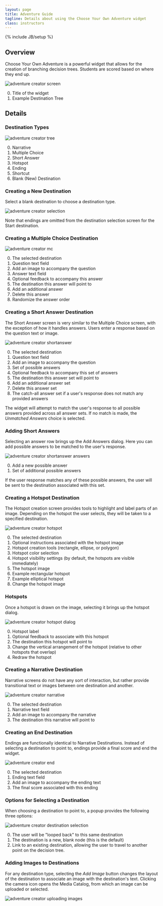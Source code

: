 ```yaml
---
layout: page
title: Adventure Guide
tagline: Details about using the Choose Your Own Adventure widget
class: instructors
---
```

{% include JB/setup %}

## Overview ##

Choose Your Own Adventure is a powerful widget that allows for the creation of branching decision trees. Students are scored based on where they end up.

![adventure creator screen]({{BASE_PATH}}/assets/img/create_widget_adventure.png "adventure creator screen")

0. Title of the widget
0. Example Destination Tree

## Details ##

### Destination Types ###

![adventure creator tree]({{BASE_PATH}}/assets/img/create_widget_adventure_tree.png "adventure creator tree")

0. Narrative
0. Multiple Choice
0. Short Answer
0. Hotspot
0. Ending
0. Shortcut
0. Blank (New) Destination

### Creating a New Destination ###

Select a blank destination to choose a destination type.

![adventure creator selection]({{BASE_PATH}}/assets/img/create_widget_adventure_selection.png "adventure creator selection")

<aside>
	Note that endings are omitted from the destination selection screen for the Start destination.
</aside>

### Creating a Multiple Choice Destination ###

![adventure creator mc]({{BASE_PATH}}/assets/img/create_widget_adventure_screen_mc.png "adventure creator mc")

0. The selected destination
0. Question text field
0. Add an image to accompany the question
0. Answer text field
0. Optional feedback to accompany this answer
0. The destination this answer will point to
0. Add an additional answer
0. Delete this answer
0. Randomize the answer order

### Creating a Short Answer Destination ###

The Short Answer screen is very similar to the Multiple Choice screen, with the exception of how it handles answers. Users enter a response based on the question text or image.

![adventure creator shortanswer]({{BASE_PATH}}/assets/img/create_widget_adventure_screen_sa.png "adventure creator shortanswer")

0. The selected destination
0. Question text field
0. Add an image to accompany the question
0. Set of possible answers
0. Optional feedback to accompany this set of answers
0. The destination this answer set will point to
0. Add an additional answer set
0. Delete this answer set
0. The catch-all answer set if a user's response does not match any provided answers

<aside>
	The widget will attempt to match the user's response to all possible answers provided across all answer sets. If no match is made, the <em>Unmatched Answers</em> choice is selected.
</aside>

### Adding Short Answers ###

Selecting an answer row brings up the Add Answers dialog. Here you can add possible answers to be matched to the user's response.

![adventure creator shortanswer answers]({{BASE_PATH}}/assets/img/create_widget_adventure_screen_sa_answers.png "adventure creator shortanswer answers")

0. Add a new possible answer
0. Set of additional possible answers

<aside>
	If the user response matches any of these possible answers, the user will be sent to the destination associated with this set.
</aside>

### Creating a Hotspot Destination ###

The Hotspot creation screen provides tools to highlight and label parts of an image. Depending on the hotspot the user selects, they will be taken to a specified destination.

![adventure creator hotspot]({{BASE_PATH}}/assets/img/create_widget_adventure_screen_hotspot.png "adventure creator hotspot")

0. The selected destination
0. Optional instructions associated with the hotspot image
0. Hotspot creation tools (rectangle, ellipse, or polygon)
0. Hotspot color selection
0. Hotspot visibility settings (by default, the hotspots are visible immediately)
0. The hotspot image
0. Example rectangular hotspot
0. Example elliptical hotspot
0. Change the hotspot image

### Hotspots ###

Once a hotspot is drawn on the image, selecting it brings up the hotspot dialog.

![adventure creator hotspot dialog]({{BASE_PATH}}/assets/img/create_widget_adventure_screen_hotspot_dialog.png "adventure creator hotspot dialog")

0. Hotspot label
0. Optional feedback to associate with this hotspot
0. The destination this hotspot will point to
0. Change the vertical arrangement of the hotspot (relative to other hotspots that overlap)
0. Redraw the hotspot

### Creating a Narrative Destination ###

Narrative screens do not have any sort of interaction, but rather provide transitional text or images between one destination and another.

![adventure creator narrative]({{BASE_PATH}}/assets/img/create_widget_adventure_screen_narr.png "adventure creator narrative")

0. The selected destination
0. Narrative text field
0. Add an image to accompany the narrative
0. The destination this narrative will point to

### Creating an End Destination ###

Endings are functionally identical to Narrative Destinations. Instead of selecting a destination to point to, endings provide a final score and end the widget.

![adventure creator end]({{BASE_PATH}}/assets/img/create_widget_adventure_screen_end.png "adventure creator end")

0. The selected destination
0. Ending text field
0. Add an image to accompany the ending text
0. The final score associated with this ending

### Options for Selecting a Destination ###

When choosing a destination to point to, a popup provides the following three options:

![adventure creator destination selection]({{BASE_PATH}}/assets/img/create_widget_adventure_destination_selection.png "adventure creator destination selection")

0. The user will be "looped back" to this same destination
0. The destination is a new, blank node (this is the default)
0. Link to an existing destination, allowing the user to travel to another point on the decision tree.

### Adding Images to Destinations ###

For any destination type, selecting the <em>Add Image</em> button changes the layout of the destination to associate an image with the destination's text. Clicking the camera icon opens the Media Catalog, from which an image can be uploaded or selected.

![adventure creator uploading images]({{BASE_PATH}}/assets/img/create_widget_adventure_uploading.png "adventure creator uploading images")

